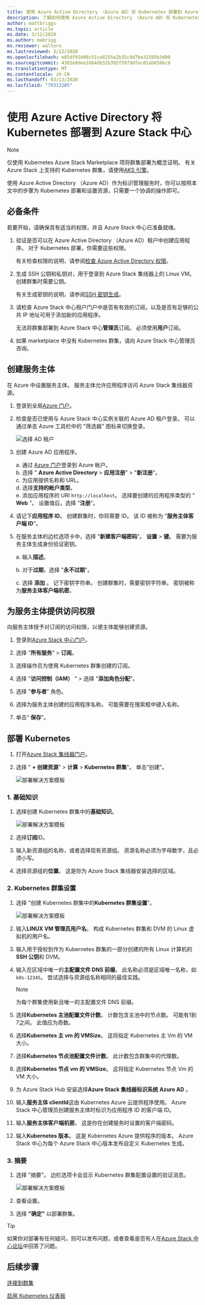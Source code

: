 ```yaml
---
title: 使用 Azure Active Directory （Azure AD）将 Kubernetes 部署到 Azure Stack 集线器
description: 了解如何使用 Azure Active Directory （Azure AD）将 Kubernetes 部署到 Azure Stack 中心。
author: mattbriggs
ms.topic: article
ms.date: 3/12/2020
ms.author: mabrigg
ms.reviewer: waltero
ms.lastreviewed: 3/12/2020
ms.openlocfilehash: e85df91b08c51ce8255e2b35c9d7ba31505b3d00
ms.sourcegitcommit: 4301e8dee16b4db32b392f5979dfec01ab6566c9
ms.translationtype: MT
ms.contentlocale: zh-CN
ms.lasthandoff: 03/13/2020
ms.locfileid: "79313205"
---
```

# <a name="deploy-kubernetes-to-azure-stack-hub-using-azure-active-directory"></a>使用 Azure Active Directory 将 Kubernetes 部署到 Azure Stack 中心

> [!Note]  
> 仅使用 Kubernetes Azure Stack Marketplace 项将群集部署为概念证明。 有关 Azure Stack 上支持的 Kubernetes 群集，请使用[AKS 引擎](azure-stack-kubernetes-aks-engine-overview.md)。

使用 Azure Active Directory （Azure AD）作为标识管理服务时，你可以按照本文中的步骤为 Kubernetes 部署和设置资源，只需要一个协调的操作即可。

## <a name="prerequisites"></a>必备条件

若要开始，请确保具有适当的权限，并且 Azure Stack 中心已准备就绪。

1. 验证是否可以在 Azure Active Directory （Azure AD）租户中创建应用程序。 对于 Kubernetes 部署，你需要这些权限。

    有关检查权限的说明，请参阅[检查 Azure Active Directory 权限](https://docs.microsoft.com/azure/azure-resource-manager/resource-group-create-service-principal-portal)。

1. 生成 SSH 公钥和私钥对，用于登录到 Azure Stack 集线器上的 Linux VM。 创建群集时需要公钥。

    有关生成密钥的说明，请参阅[SSH 密钥生成](azure-stack-dev-start-howto-ssh-public-key.md)。

1. 请检查 Azure Stack 中心租户门户中是否有有效的订阅，以及是否有足够的公共 IP 地址可用于添加新的应用程序。

    无法将群集部署到 Azure Stack 中心**管理员**订阅。 必须使用**用户**订阅。 

1. 如果 marketplace 中没有 Kubernetes 群集，请向 Azure Stack 中心管理员咨询。

## <a name="create-a-service-principal"></a>创建服务主体

在 Azure 中设置服务主体。 服务主体允许应用程序访问 Azure Stack 集线器资源。

1. 登录到全局[Azure 门户](https://portal.azure.com)。

1. 检查是否已使用与 Azure Stack 中心实例关联的 Azure AD 租户登录。 可以通过单击 Azure 工具栏中的 "筛选器" 图标来切换登录。

    ![选择 AD 租户](media/azure-stack-solution-template-kubernetes-deploy/tenantselector.png)

1. 创建 Azure AD 应用程序。

    a. 通过 [Azure 门户](https://portal.azure.com)登录到 Azure 帐户。  
    b. 选择 " **Azure Active Directory** > **应用注册**" > "**新注册**"。  
    c. 为应用提供名称和 URL。  
    d. 选择**支持的帐户类型**。  
    e.  添加应用程序的 URI `http://localhost`。 选择要创建的应用程序类型的 " **Web** "。 设置值后，选择 "**注册**"。

1. 请记下**应用程序 ID**。 创建群集时，你将需要 ID。 该 ID 被称为 "**服务主体客户端 ID**"。

1. 在服务主体的边栏选项卡中，选择 "**新建客户端密码**"。 **设置** > **键**。 需要为服务主体生成身份验证密钥。

    a. 输入**描述**。

    b. 对于**过期**，选择 "**永不过期**"。

    c. 选择 **添加** 。 记下密钥字符串。 创建群集时，需要密钥字符串。 密钥被称为**服务主体客户端机密**。

## <a name="give-the-service-principal-access"></a>为服务主体提供访问权限

向服务主体授予对订阅的访问权限，以便主体能够创建资源。

1.  登录到[Azure Stack 中心门户](https://portal.local.azurestack.external/)。

1. 选择 "**所有服务**" > **订阅**。

1. 选择操作员为使用 Kubernetes 群集创建的订阅。

1. 选择 "**访问控制（IAM）** " > 选择 "**添加角色分配**"。

1. 选择 "**参与者**" 角色。

1. 选择为服务主体创建的应用程序名称。 可能需要在搜索框中键入名称。

1. 单击“ **保存**”。

## <a name="deploy-kubernetes"></a>部署 Kubernetes

1. 打开[Azure Stack 集线器门户](https://portal.local.azurestack.external)。

1. 选择 " **+ 创建资源**" > **计算** > **Kubernetes 群集**"。 单击“创建”。

    ![部署解决方案模板](media/azure-stack-solution-template-kubernetes-deploy/01_kub_market_item.png)

### <a name="1-basics"></a>1. 基础知识

1. 选择创建 Kubernetes 群集中的**基础知识**。

    ![部署解决方案模板](media/azure-stack-solution-template-kubernetes-deploy/02_kub_config_basic.png)

1. 选择**订阅**ID。

1. 输入新资源组的名称，或者选择现有资源组。 资源名称必须为字母数字，且必须小写。

1. 选择资源组的**位置**。 这是你为 Azure Stack 集线器安装选择的区域。

### <a name="2-kubernetes-cluster-settings"></a>2. Kubernetes 群集设置

1. 选择 "创建 Kubernetes 群集中的**Kubernetes 群集设置**"。

    ![部署解决方案模板](media/azure-stack-solution-template-kubernetes-deploy/03_kub_config_settings-aad.png)

1. 输入**LINUX VM 管理员用户名**。 构成 Kubernetes 群集和 DVM 的 Linux 虚拟机的用户名。

1. 输入用于授权到作为 Kubernetes 群集的一部分创建的所有 Linux 计算机的**SSH 公钥**和 DVM。

1. 输入在区域中唯一的**主配置文件 DNS 前缀**。 此名称必须是区域唯一名称，如 `k8s-12345`。 尝试选择与资源组名称相同的最佳实践。

    > [!Note]  
    > 为每个群集使用新且唯一的主配置文件 DNS 前缀。

1. 选择**Kubernetes 主池配置文件计数**。 计数包含主池中的节点数。 可能有1到7之间。 此值应为奇数。

1. 选择**Kubernetes 主 vm 的 VMSize**。 这将指定 Kubernetes 主 Vm 的 VM 大小。 

1. 选择**Kubernetes 节点池配置文件计数**。 此计数包含群集中的代理数。 

1. 选择**Kubernetes 节点 vm 的 VMSize**。 这将指定 Kubernetes 节点 Vm 的 VM 大小。 

1. 为 Azure Stack Hub 安装选择**Azure Stack 集线器标识系统** **Azure AD** 。

1. 输入**服务主体 clientId**这由 Kubernetes Azure 云提供程序使用。 Azure Stack 中心管理员创建服务主体时标识为应用程序 ID 的客户端 ID。

1. 输入**服务主体客户端机密**。 这是你在创建服务时设置的客户端密码。

1. 输入**Kubernetes 版本**。 这是 Kubernetes Azure 提供程序的版本。 Azure Stack 中心为每个 Azure Stack 中心版本发布自定义 Kubernetes 生成。

### <a name="3-summary"></a>3. 摘要

1. 选择 "摘要"。 边栏选项卡会显示 Kubernetes 群集配置设置的验证消息。

    ![部署解决方案模板](media/azure-stack-solution-template-kubernetes-deploy/04_preview.png)

2. 查看设置。

3. 选择 **"确定"** 以部署群集。

> [!TIP]  
>  如果你对部署有任何疑问，则可以发布问题，或者查看是否有人在[Azure Stack 中心论坛](https://social.msdn.microsoft.com/Forums/azure/home?forum=azurestack)中回答了问题。


## <a name="next-steps"></a>后续步骤

[连接到群集](azure-stack-solution-template-kubernetes-deploy.md#connect-to-your-cluster)

[启用 Kubernetes 仪表板](azure-stack-solution-template-kubernetes-dashboard.md)
